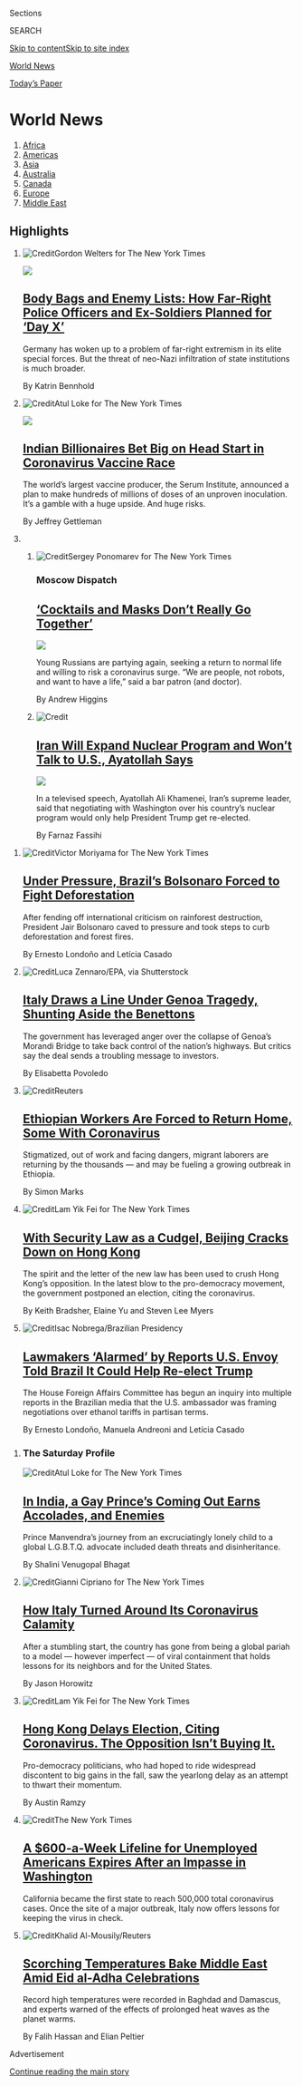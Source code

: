 <div id="app">

<div>

<div class="NYTAppHideMasthead css-zz1s19 e1suatyy0">

<div class="section css-ui9rw0 e1suatyy2">

<div class="css-11hrj97 er09x8g0">

<div class="css-6n7j50">

</div>

<span class="css-1dv1kvn">Sections</span>

<div class="css-10488qs">

<span class="css-1dv1kvn">SEARCH</span>

</div>

[Skip to content](#site-content)[Skip to site index](#site-index)

</div>

<div id="masthead-section-label" class="css-1fnb9ct eaxe0e00">

[World
News](https://www.nytimes3xbfgragh.onion/section/world)

</div>

<div class="css-10698na e1huz5gh0">

</div>

</div>

<div id="masthead-bar-one" class="section hasLinks css-15hmgas e1csuq9d3">

<div class="css-uqyvli e1csuq9d0">

</div>

<div class="css-1uqjmks e1csuq9d1">

</div>

<div class="css-9e9ivx">

[](https://myaccount.nytimes3xbfgragh.onion/auth/login?response_type=cookie&client_id=vi)

</div>

<div class="css-1bvtpon e1csuq9d2">

[Today’s
Paper](https://www.nytimes3xbfgragh.onion/section/todayspaper)

</div>

</div>

</div>

</div>

<div data-aria-hidden="false">

<div id="site-content" data-role="main">

<div id="collection-world" class="section css-15h4p1b e9abtgs0">

<div class="css-1j21atc e1svk9qx1">

<div class="css-fmiefx e1svk9qx2">

<div class="css-1hk7r2m eu54l5x0">

<div id="sponsor-wrapper" class="css-7a1pgi eaca97t0" type="sponsor" hidden="">

<div id="sponsor-slug" class="css-1l4mleb eaca97t1" hidden="">

Supported by

</div>

[Continue reading the main
story](#after-sponsor)

<div id="sponsor" class="ad sponsor-wrapper" style="text-align:left;height:100%;display:block">

</div>

<div id="after-sponsor">

</div>

</div>

</div>

</div>

<div class="css-nfcc9b e1svk9qx3">

<div class="css-vl9dhg e1svk9qx5">

<div class="css-1nrhkj6 e1svk9qx6">

# World News

<div class="follow-button-placeholder" data-collection-id="">

</div>

</div>

</div>

</div>

</div>

1.  [Africa](/section/world/africa)
2.  [Americas](/section/world/americas)
3.  [Asia](/section/world/asia)
4.  [Australia](/section/world/australia)
5.  [Canada](/section/world/canada)
6.  [Europe](/section/world/europe)
7.  [Middle
East](/section/world/middleeast)

<div class="css-4svvz1 ekkqrpp0">

<div id="collection-highlights-container" class="section css-18l1u7x e46isfb1">

<div class="css-gfgt40 ekkqrpp1">

## Highlights

1.  ![<span class="css-1nk1g0h e1oaj3zl2"><span class="css-1dv1kvn">Credit</span>Gordon
    Welters for The New York
    Times</span>](https://static01.graylady3jvrrxbe.onion/images/2020/07/15/world/00germany-nordkreuz1/merlin_169848747_56fc1d28-734b-4450-830e-9a7ce957c287-videoLarge.jpg)
    
    <div class="css-10wtrbd">
    
    <div class="css-1dqkjed">
    
    [![](https://static01.graylady3jvrrxbe.onion/images/2020/07/15/world/00germany-nordkreuz1/merlin_169848747_56fc1d28-734b-4450-830e-9a7ce957c287-thumbStandard.jpg)](/2020/08/01/world/europe/germany-nazi-infiltration.html)
    
    </div>
    
    ## [Body Bags and Enemy Lists: How Far-Right Police Officers and Ex-Soldiers Planned for ‘Day X’](/2020/08/01/world/europe/germany-nazi-infiltration.html)
    
    Germany has woken up to a problem of far-right extremism in its
    elite special forces. But the threat of neo-Nazi infiltration of
    state institutions is much
    broader.
    
    <span class="css-me3p27"></span><span class="css-1dydysp e4e4i5l3"></span><span class="css-9voj2j">By
    <span class="css-1baulvz last-byline" itemprop="name">Katrin
    Bennhold</span></span>
    
    </div>

2.  ![<span class="css-1nk1g0h e1oaj3zl2"><span class="css-1dv1kvn">Credit</span>Atul
    Loke for The New York
    Times</span>](https://static01.graylady3jvrrxbe.onion/images/2020/08/02/world/02virus-india-vaccine/merlin_175095756_ab6859c7-a529-4f1f-809d-0b4ccf992203-videoLarge.jpg)
    
    <div class="css-10wtrbd">
    
    <div class="css-1dqkjed">
    
    [![](https://static01.graylady3jvrrxbe.onion/images/2020/08/02/world/02virus-india-vaccine/00virus-india-vaccine-01-thumbStandard.jpg)](/2020/08/01/world/asia/coronavirus-vaccine-india.html)
    
    </div>
    
    ## [Indian Billionaires Bet Big on Head Start in Coronavirus Vaccine Race](/2020/08/01/world/asia/coronavirus-vaccine-india.html)
    
    The world’s largest vaccine producer, the Serum Institute, announced
    a plan to make hundreds of millions of doses of an unproven
    inoculation. It’s a gamble with a huge upside. And huge
    risks.
    
    <span class="css-me3p27"></span><span class="css-1dydysp e4e4i5l3"></span><span class="css-9voj2j">By
    <span class="css-1baulvz last-byline" itemprop="name">Jeffrey
    Gettleman</span></span>
    
    </div>

3.  1.  ![<span class="css-1nk1g0h e1oaj3zl2"><span class="css-1dv1kvn">Credit</span>Sergey
        Ponomarev for The New York
        Times</span>](https://static01.graylady3jvrrxbe.onion/images/2020/08/02/world/02moscowdispatch2/merlin_174764931_b934ad94-2385-453a-83a6-f8e42d4ad928-videoLarge.jpg)
        
        <div class="css-10wtrbd">
        
        ### Moscow Dispatch
        
        ## [‘Cocktails and Masks Don’t Really Go Together’](/2020/08/01/world/europe/russia-moscow-coronaviru.html)
        
        <div class="css-ajkwsy">
        
        [![](https://static01.graylady3jvrrxbe.onion/images/2020/08/02/world/02moscowdispatch2/merlin_174764931_b934ad94-2385-453a-83a6-f8e42d4ad928-thumbStandard.jpg)](/2020/08/01/world/europe/russia-moscow-coronaviru.html)
        
        </div>
        
        Young Russians are partying again, seeking a return to normal
        life and willing to risk a coronavirus surge. “We are people,
        not robots, and want to have a life,” said a bar patron (and
        doctor).
        
        <span class="css-me3p27"></span><span class="css-1dydysp e4e4i5l3"></span><span class="css-9voj2j">By
        <span class="css-1baulvz last-byline" itemprop="name">Andrew
        Higgins</span></span>
        
        </div>
    
    2.  ![<span class="css-1nk1g0h e1oaj3zl2"><span class="css-1dv1kvn">Credit</span></span>](https://static01.graylady3jvrrxbe.onion/images/2020/08/01/world/01iran01/01iran01-videoLarge.jpg)
        
        <div class="css-10wtrbd">
        
        ## [Iran Will Expand Nuclear Program and Won’t Talk to U.S., Ayatollah Says](/2020/08/01/world/asia/iran-khamenei-us-sanctions.html)
        
        <div class="css-ajkwsy">
        
        [![](https://static01.graylady3jvrrxbe.onion/images/2020/08/01/world/01iran01/01iran01-thumbStandard.jpg)](/2020/08/01/world/asia/iran-khamenei-us-sanctions.html)
        
        </div>
        
        In a televised speech, Ayatollah Ali Khamenei, Iran’s supreme
        leader, said that negotiating with Washington over his country’s
        nuclear program would only help President Trump get
        re-elected.
        
        <span class="css-me3p27"></span><span class="css-1dydysp e4e4i5l3"></span><span class="css-9voj2j">By
        <span class="css-1baulvz last-byline" itemprop="name">Farnaz
        Fassihi</span></span>
        
        </div>

</div>

<div class="css-1xdhyk6 e46isfb0">

<div class="css-zk12ih ef6si7p0">

1.  ![<span class="css-1hhnwbi e1oaj3zl2"><span class="css-1dv1kvn">Credit</span>Victor
    Moriyama for The New York
    Times</span>](https://static01.graylady3jvrrxbe.onion/images/2020/08/02/world/02brazil-amazon/merlin_160086585_797d8284-14b9-4098-83bc-3d9e148ee8a1-videoLarge.jpg)
    
    <div class="css-10wtrbd">
    
    ## [Under Pressure, Brazil’s Bolsonaro Forced to Fight Deforestation](/2020/08/01/world/americas/Brazil-amazon-deforestation-bolsonaro.html)
    
    After fending off international criticism on rainforest destruction,
    President Jair Bolsonaro caved to pressure and took steps to curb
    deforestation and forest
    fires.
    
    <span class="css-me3p27"></span><span class="css-1dydysp e4e4i5l3"></span><span class="css-9voj2j">By
    <span class="css-1baulvz" itemprop="name">Ernesto Londoño</span> and
    <span class="css-1baulvz last-byline" itemprop="name">Letícia
    Casado</span></span>
    
    </div>

2.  ![<span class="css-1hhnwbi e1oaj3zl2"><span class="css-1dv1kvn">Credit</span>Luca
    Zennaro/EPA, via
    Shutterstock</span>](https://static01.graylady3jvrrxbe.onion/images/2020/08/02/world/02Italy-Autostrade/merlin_174736338_d5b14a1d-ba2f-4f1a-829e-b6d1e19756a8-videoLarge.jpg)
    
    <div class="css-10wtrbd">
    
    ## [Italy Draws a Line Under Genoa Tragedy, Shunting Aside the Benettons](/2020/08/01/world/europe/italy-genoa-bridge-collapse-benettons.html)
    
    The government has leveraged anger over the collapse of Genoa’s
    Morandi Bridge to take back control of the nation’s highways. But
    critics say the deal sends a troubling message to
    investors.
    
    <span class="css-me3p27"></span><span class="css-1dydysp e4e4i5l3"></span><span class="css-9voj2j">By
    <span class="css-1baulvz last-byline" itemprop="name">Elisabetta
    Povoledo</span></span>
    
    </div>

3.  ![<span class="css-1hhnwbi e1oaj3zl2"><span class="css-1dv1kvn">Credit</span>Reuters</span>](https://static01.graylady3jvrrxbe.onion/images/2020/08/02/world/02ethiopia-migrants/merlin_173729919_f42842bb-de6f-4b2d-a84e-7034e168495a-videoLarge.jpg)
    
    <div class="css-10wtrbd">
    
    ## [Ethiopian Workers Are Forced to Return Home, Some With Coronavirus](/2020/08/01/world/africa/ethiopian-migrant-workers-coronavirus.html)
    
    Stigmatized, out of work and facing dangers, migrant laborers are
    returning by the thousands — and may be fueling a growing outbreak
    in
    Ethiopia.
    
    <span class="css-me3p27"></span><span class="css-1dydysp e4e4i5l3"></span><span class="css-9voj2j">By
    <span class="css-1baulvz last-byline" itemprop="name">Simon
    Marks</span></span>
    
    </div>

4.  ![<span class="css-1hhnwbi e1oaj3zl2"><span class="css-1dv1kvn">Credit</span>Lam
    Yik Fei for The New York
    Times</span>](https://static01.graylady3jvrrxbe.onion/images/2020/07/31/world/31hk-crackdown-top/merlin_175152162_1fa5b592-489b-4b41-86b8-76274f3a02cf-videoLarge.jpg)
    
    <div class="css-10wtrbd">
    
    ## [With Security Law as a Cudgel, Beijing Cracks Down on Hong Kong](/2020/07/31/world/asia/hong-kong-election-national-security-law.html)
    
    The spirit and the letter of the new law has been used to crush Hong
    Kong’s opposition. In the latest blow to the pro-democracy movement,
    the government postponed an election, citing the
    coronavirus.
    
    <span class="css-me3p27"></span><span class="css-1dydysp e4e4i5l3"></span><span class="css-9voj2j">By
    <span class="css-1baulvz" itemprop="name">Keith Bradsher</span>,
    <span class="css-1baulvz" itemprop="name">Elaine Yu</span> and
    <span class="css-1baulvz last-byline" itemprop="name">Steven Lee
    Myers</span></span>
    
    </div>

5.  ![<span class="css-1hhnwbi e1oaj3zl2"><span class="css-1dv1kvn">Credit</span>Isac
    Nobrega/Brazilian
    Presidency</span>](https://static01.graylady3jvrrxbe.onion/images/2020/07/31/world/31brazil/merlin_175082043_1d8c79a7-ecda-45a1-be27-2a6be6ea4144-videoLarge.jpg)
    
    <div class="css-10wtrbd">
    
    ## [Lawmakers ‘Alarmed’ by Reports U.S. Envoy Told Brazil It Could Help Re-elect Trump](/2020/07/31/world/americas/brazil-trump-ethanol-chapman.html)
    
    The House Foreign Affairs Committee has begun an inquiry into
    multiple reports in the Brazilian media that the U.S. ambassador was
    framing negotiations over ethanol tariffs in partisan
    terms.
    
    <span class="css-me3p27"></span><span class="css-1dydysp e4e4i5l3"></span><span class="css-9voj2j">By
    <span class="css-1baulvz" itemprop="name">Ernesto Londoño</span>,
    <span class="css-1baulvz" itemprop="name">Manuela Andreoni</span>
    and <span class="css-1baulvz last-byline" itemprop="name">Letícia
    Casado</span></span>
    
    </div>

</div>

</div>

<div class="css-1xdhyk6 e46isfb0">

<div class="css-zk12ih ef6si7p0">

1.  ### The Saturday Profile
    
    ![<span class="css-1hhnwbi e1oaj3zl2"><span class="css-1dv1kvn">Credit</span>Atul
    Loke for The New York
    Times</span>](https://static01.graylady3jvrrxbe.onion/images/2020/07/31/world/31profile-prince-manvendra-1/merlin_175102827_1051cde2-1285-4e95-b75f-23450f96203e-videoLarge.jpg)
    
    <div class="css-10wtrbd">
    
    ## [In India, a Gay Prince’s Coming Out Earns Accolades, and Enemies](/2020/07/31/world/asia/india-prince-manvendra-gay-rights.html)
    
    Prince Manvendra’s journey from an excruciatingly lonely child to a
    global L.G.B.T.Q. advocate included death threats and
    disinheritance.
    
    <span class="css-me3p27"></span><span class="css-1dydysp e4e4i5l3"></span><span class="css-9voj2j">By
    <span class="css-1baulvz last-byline" itemprop="name">Shalini
    Venugopal
    Bhagat</span></span>
    
    </div>

2.  ![<span class="css-1hhnwbi e1oaj3zl2"><span class="css-1dv1kvn">Credit</span>Gianni
    Cipriano for The New York
    Times</span>](https://static01.graylady3jvrrxbe.onion/images/2020/07/30/world/31virus-italy/31virus-italy-videoLarge-v2.jpg)
    
    <div class="css-10wtrbd">
    
    ## [How Italy Turned Around Its Coronavirus Calamity](/2020/07/31/world/europe/italy-coronavirus-reopening.html)
    
    After a stumbling start, the country has gone from being a global
    pariah to a model — however imperfect — of viral containment that
    holds lessons for its neighbors and for the United
    States.
    
    <span class="css-me3p27"></span><span class="css-1dydysp e4e4i5l3"></span><span class="css-9voj2j">By
    <span class="css-1baulvz last-byline" itemprop="name">Jason
    Horowitz</span></span>
    
    </div>

3.  ![<span class="css-1hhnwbi e1oaj3zl2"><span class="css-1dv1kvn">Credit</span>Lam
    Yik Fei for The New York
    Times</span>](https://static01.graylady3jvrrxbe.onion/images/2020/07/30/world/00hongkong-election/00hongkong-election-videoLarge.jpg)
    
    <div class="css-10wtrbd">
    
    ## [Hong Kong Delays Election, Citing Coronavirus. The Opposition Isn’t Buying It.](/2020/07/31/world/asia/hong-kong-election-delayed.html)
    
    Pro-democracy politicians, who had hoped to ride widespread
    discontent to big gains in the fall, saw the yearlong delay as an
    attempt to thwart their
    momentum.
    
    <span class="css-me3p27"></span><span class="css-1dydysp e4e4i5l3"></span><span class="css-9voj2j">By
    <span class="css-1baulvz last-byline" itemprop="name">Austin
    Ramzy</span></span>
    
    </div>

4.  ![<span class="css-1hhnwbi e1oaj3zl2"><span class="css-1dv1kvn">Credit</span>The
    New York
    Times</span>](https://static01.graylady3jvrrxbe.onion/images/2020/07/16/us/us-briefing-promo-image-print/us-briefing-promo-image-videoLarge.jpg)
    
    <div class="css-10wtrbd">
    
    ## [A $600-a-Week Lifeline for Unemployed Americans Expires After an Impasse in Washington](/2020/07/31/world/coronavirus-covid-19.html)
    
    California became the first state to reach 500,000 total coronavirus
    cases. Once the site of a major outbreak, Italy now offers lessons
    for keeping the virus in
    check.
    
    <span class="css-me3p27"></span>
    
    </div>

5.  ![<span class="css-1hhnwbi e1oaj3zl2"><span class="css-1dv1kvn">Credit</span>Khalid
    Al-Mousily/Reuters</span>](https://static01.graylady3jvrrxbe.onion/images/2020/07/31/world/31heatwave/merlin_175001865_05582ad2-bf6c-4d4f-acee-82bf1880bac9-videoLarge.jpg)
    
    <div class="css-10wtrbd">
    
    ## [Scorching Temperatures Bake Middle East Amid Eid al-Adha Celebrations](/2020/07/31/world/middleeast/Middle-East-heat-wave.html)
    
    Record high temperatures were recorded in Baghdad and Damascus, and
    experts warned of the effects of prolonged heat waves as the planet
    warms.
    
    <span class="css-me3p27"></span><span class="css-1dydysp e4e4i5l3"></span><span class="css-9voj2j">By
    <span class="css-1baulvz" itemprop="name">Falih Hassan</span> and
    <span class="css-1baulvz last-byline" itemprop="name">Elian
    Peltier</span></span>
    
    </div>

</div>

</div>

</div>

<div id="mid1-wrapper" class="css-1mn4oms eaca97t0" type="rank">

<div id="mid1-slug" class="css-1tag3rd eaca97t1">

Advertisement

</div>

[Continue reading the main
story](#after-mid1)

<div id="mid1" class="ad mid1-wrapper" style="text-align:center;height:100%;display:block">

</div>

<div id="after-mid1">

</div>

</div>

<div class="section 5-band css-jhqenn ep7jkp60">

## [The Coronavirus Outbreak](/news-event/coronavirus)

[More in The Coronavirus Outbreak
    »](/news-event/coronavirus)

1.  ![<span class="css-1hhnwbi e1oaj3zl2"><span class="css-1dv1kvn">Credit</span></span>](https://static01.graylady3jvrrxbe.onion/images/2020/07/30/us/coronavirus-school-reopening-risk-promo-1596150335713/coronavirus-school-reopening-risk-promo-1596150335713-videoLarge.jpg)
    
    <div class="css-10wtrbd">
    
    ## [The Risk That Students Could Arrive at School With the Coronavirus](/interactive/2020/07/31/us/coronavirus-school-reopening-risk.html)
    
    New estimates show that large parts of the country would likely see
    infected students if classrooms opened
    now.
    
    <span class="css-me3p27"></span><span class="css-1dydysp e4e4i5l3"></span><span class="css-9voj2j">By
    <span class="css-1baulvz" itemprop="name">James Glanz</span>,
    <span class="css-1baulvz" itemprop="name">Benedict Carey</span> and
    <span class="css-1baulvz last-byline" itemprop="name">Matthew
    Conlen</span></span>
    
    </div>

2.  ![<span class="css-1hhnwbi e1oaj3zl2"><span class="css-1dv1kvn">Credit</span>Lynne
    Sladky/Associated
    Press</span>](https://static01.graylady3jvrrxbe.onion/images/2020/07/28/science/28VIRUS-TRACE3/28VIRUS-TRACE3-videoLarge.jpg)
    
    <div class="css-10wtrbd">
    
    ## [Contact Tracing Is Failing in Many States. Here’s Why.](/2020/07/31/health/covid-contact-tracing-tests.html)
    
    Inadequate testing and protracted delays in producing results have
    crippled tracking and hampered efforts to contain major
    outbreaks.
    
    <span class="css-me3p27"></span><span class="css-1dydysp e4e4i5l3"></span><span class="css-9voj2j">By
    <span class="css-1baulvz" itemprop="name">Jennifer Steinhauer</span>
    and <span class="css-1baulvz last-byline" itemprop="name">Abby
    Goodnough</span></span>
    
    </div>

3.  ![<span class="css-1hhnwbi e1oaj3zl2"><span class="css-1dv1kvn">Credit</span></span>](https://static01.graylady3jvrrxbe.onion/images/2020/07/28/us/covid-19-colleges-universities-promo-1595989754637/covid-19-colleges-universities-promo-1595989754637-videoLarge-v5.jpg)
    
    <div class="css-10wtrbd">
    
    ## [More Than 6,600 Coronavirus Cases Have Been Linked to U.S. Colleges](/interactive/2020/07/28/us/covid-19-colleges-universities.html)
    
    A Times survey of hundreds of schools represents the most
    comprehensive look at the toll the virus has already taken on the
    country’s colleges and
    universities.
    
    <span class="css-me3p27"></span><span class="css-1dydysp e4e4i5l3"></span><span class="css-9voj2j">By
    <span class="css-1baulvz" itemprop="name">Weiyi Cai</span>,
    <span class="css-1baulvz" itemprop="name">Danielle Ivory</span>,
    <span class="css-1baulvz" itemprop="name">Mitch Smith</span>,
    <span class="css-1baulvz" itemprop="name">Alex Lemonides</span> and
    <span class="css-1baulvz last-byline" itemprop="name">Lauryn
    Higgins</span></span>
    
    </div>

4.  ![<span class="css-1hhnwbi e1oaj3zl2"><span class="css-1dv1kvn">Credit</span>Jeremy
    M. Lange for The New York
    Times</span>](https://static01.graylady3jvrrxbe.onion/images/2020/07/30/business/30virus-retailmasks-sub/28virus-retailmasks-sub-videoLarge-v3.jpg)
    
    <div class="css-10wtrbd">
    
    ## [A Wrinkle in Stores’ Mask Policies: Enforcement](/2020/07/29/business/coronavirus-masks-stores-walmart.html)
    
    A number of large retailers have said that all customers must wear
    masks, but some employees have been told they cannot force those who
    refuse.
    
    <span class="css-me3p27"></span><span class="css-1dydysp e4e4i5l3"></span><span class="css-9voj2j">By
    <span class="css-1baulvz last-byline" itemprop="name">Michael
    Corkery</span></span>
    
    </div>

5.  ![<span class="css-1hhnwbi e1oaj3zl2"><span class="css-1dv1kvn">Credit</span>John
    Macdougall/Agence France-Presse — Getty
    Images</span>](https://static01.graylady3jvrrxbe.onion/images/2020/08/01/business/01virus-briefing-protest/merlin_175197072_6c6f2dc3-e3cc-4f60-a729-b3757acafdcb-videoLarge.jpg)
    
    <div class="css-10wtrbd">
    
    ## [Thousands March Against Virus Measures in Berlin](/video/world/europe/100000007268465/coronavirus-protest-germany.html)
    
    An estimated 17,000 people defied social-distancing and mask
    requirements in a protest supported by neo-Nazi groups, conspiracy
    theorists as well as Germans who said they were fed up with the
    restrictions.
    
    <span class="css-me3p27"></span><span class="css-1dydysp e4e4i5l3"></span><span class="css-9voj2j">By
    <span class="css-1baulvz last-byline" itemprop="name">Reuters</span></span>
    
    </div>

</div>

<div class="section css-jhqenn ep7jkp60">

## [Read The Times in Spanish](#)

1.  ![<span class="css-1hhnwbi e1oaj3zl2"><span class="css-1dv1kvn">Credit</span>Dmitry
    Kostyukov para The New York
    Times</span>](https://static01.graylady3jvrrxbe.onion/images/2020/07/24/world/28Francia-vino-ES/merlin_174871056_ae254e73-15d3-440c-997b-65cde45a173f-videoLarge.jpg)
    
    <div class="css-10wtrbd">
    
    ## [Angustia, vino blanco y gel antibacterial](/es/2020/07/28/espanol/mundo/vino-blanco-alsacia-coronavirus.html)
    
    La pandemia del coronavirus y los aranceles impuestos por el
    gobierno de Donald Trump perjudicaron al mercado del vino francés.
    Ahora el destino de la cosecha es convertirse en desinfectante para
    manos.
    
    <span class="css-me3p27"></span><span class="css-1dydysp e4e4i5l3"></span><span class="css-9voj2j">By
    <span class="css-1baulvz last-byline" itemprop="name">Adam
    Nossiter</span></span>
    
    </div>

2.  ![<span class="css-1hhnwbi e1oaj3zl2"><span class="css-1dv1kvn">Credit</span>Reef
    Chang</span>](https://static01.graylady3jvrrxbe.onion/images/2020/07/24/world/27Taiwan-Laundry-ES/24taiwan-laundry1a-videoLarge.jpg)
    
    <div class="css-10wtrbd">
    
    ## [Él tiene 83, ella 84 y modelan la ropa que la gente olvida en su lavandería](/es/2020/07/28/espanol/mundo/lavanderia-taiwanesa-instagram.html)
    
    Los dueños de un centro de lavado en Taiwán se han convertido en
    estrellas de Instagram por posar con prendas que los clientes
    abandonan.
    
    <span class="css-me3p27"></span><span class="css-1dydysp e4e4i5l3"></span><span class="css-9voj2j">By
    <span class="css-1baulvz last-byline" itemprop="name">Chris
    Horton</span></span>
    
    </div>

3.  ![<span class="css-1hhnwbi e1oaj3zl2"><span class="css-1dv1kvn">Credit</span>Danilo
    Balderrama/Reuters</span>](https://static01.graylady3jvrrxbe.onion/images/2020/07/22/world/22virus-bolivia-chlorine3-ES/merlin_174813969_70c99bfb-2d19-43d2-9240-6a5628c9b216-videoLarge.jpg)
    
    <div class="css-10wtrbd">
    
    ## [Coronavirus en América Latina: algunas autoridades respaldan tratamientos cuestionables](/es/2020/07/23/espanol/america-latina/bolivia-cloro-coronavirus-ivermectina.html)
    
    Una solución de cloro, muy popular en Bolivia, es solo uno de varios
    remedios de eficacia no comprobada que ganan terreno en una región
    necesitada de
    esperanza.
    
    <span class="css-me3p27"></span><span class="css-1dydysp e4e4i5l3"></span><span class="css-9voj2j">By
    <span class="css-1baulvz" itemprop="name">María Silvia Trigo</span>,
    <span class="css-1baulvz" itemprop="name">Anatoly Kurmanaev</span>
    and <span class="css-1baulvz last-byline" itemprop="name">José María
    León
    Cabrera</span></span>
    
    </div>

4.  ![<span class="css-1hhnwbi e1oaj3zl2"><span class="css-1dv1kvn">Credit</span>Roff
    Smith</span>](https://static01.graylady3jvrrxbe.onion/images/2020/07/21/travel/28sombreros-toquilla-ES-00/20travel-panama-01-videoLarge-v2.jpg)
    
    <div class="css-10wtrbd">
    
    ## [Una visita a los talleres de los mejores fabricantes de sombreros en Ecuador](/es/2020/07/28/espanol/estilos-de-vida/sombreros-toquilla-panama-ecuador.html)
    
    Cremoso como la seda y más costoso que su peso en oro, un sombrero
    de Panamá Montecristi superfino no solo es un accesorio de moda,
    también es una obra de
    arte.
    
    <span class="css-me3p27"></span><span class="css-1dydysp e4e4i5l3"></span><span class="css-9voj2j">By
    <span class="css-1baulvz last-byline" itemprop="name">Roff
    Smith</span></span>
    
    </div>

5.  ![<span class="css-1hhnwbi e1oaj3zl2"><span class="css-1dv1kvn">Credit</span>Tony
    Luong para The New York
    Times</span>](https://static01.graylady3jvrrxbe.onion/images/2020/07/21/science/23vaccine-ES-00/00VIRUS-JNJ1-videoLarge.jpg)
    
    <div class="css-10wtrbd">
    
    ## [Visita al laboratorio de Johnson & Johnson que busca la vacuna contra el coronavirus](/es/2020/07/23/espanol/ciencia-y-tecnologia/vacuna-coronavirus.html)
    
    Científicos en Boston y en los Países Bajos están en una carrera
    para encontrar una vacuna contra el virus que ha paralizado al
    mundo.
    
    <span class="css-me3p27"></span><span class="css-1dydysp e4e4i5l3"></span><span class="css-9voj2j">By
    <span class="css-1baulvz last-byline" itemprop="name">Carl
    Zimmer</span></span>
    
    </div>

</div>

<div id="mid2-wrapper" class="css-1mn4oms eaca97t0" type="rank">

<div id="mid2-slug" class="css-1tag3rd eaca97t1">

Advertisement

</div>

[Continue reading the main
story](#after-mid2)

<div id="mid2" class="ad mid2-wrapper" style="text-align:center;height:100%;display:block">

</div>

<div id="after-mid2">

</div>

</div>

<div class="section 5-band css-jhqenn ep7jkp60">

## [Dispatches](/spotlight/dispatches-international)

[More in Dispatches
    »](/spotlight/dispatches-international)

1.  ![<span class="css-1hhnwbi e1oaj3zl2"><span class="css-1dv1kvn">Credit</span>Sergey
    Ponomarev for The New York
    Times</span>](https://static01.graylady3jvrrxbe.onion/images/2020/08/02/world/02moscowdispatch2/merlin_174764931_b934ad94-2385-453a-83a6-f8e42d4ad928-videoLarge.jpg)
    
    <div class="css-10wtrbd">
    
    ## [‘Cocktails and Masks Don’t Really Go Together’](/2020/08/01/world/europe/russia-moscow-coronaviru.html)
    
    Young Russians are partying again, seeking a return to normal life
    and willing to risk a coronavirus surge. “We are people, not robots,
    and want to have a life,” said a bar patron (and
    doctor).
    
    <span class="css-me3p27"></span><span class="css-1dydysp e4e4i5l3"></span><span class="css-9voj2j">By
    <span class="css-1baulvz last-byline" itemprop="name">Andrew
    Higgins</span></span>
    
    </div>

2.  ![<span class="css-1hhnwbi e1oaj3zl2"><span class="css-1dv1kvn">Credit</span>Ricci
    Shryock for The New York
    Times</span>](https://static01.graylady3jvrrxbe.onion/images/2020/07/28/world/28Senegal-Sheep-Dispatch/28Senegal-Sheep-Dispatch-videoLarge.jpg)
    
    <div class="css-10wtrbd">
    
    ## [For Senegal’s Biggest Holiday, a Shortage of the All-Important Sheep](/2020/07/29/world/africa/senegal-tabaski-sheep-eid-adha.html)
    
    Properly celebrating Tabaski, as Eid al-Adha is known in Senegal,
    requires a sacrificial sheep. Coronavirus restrictions have made the
    animals more expensive, putting them out of reach of
    many.
    
    <span class="css-me3p27"></span><span class="css-1dydysp e4e4i5l3"></span><span class="css-9voj2j">By
    <span class="css-1baulvz last-byline" itemprop="name">Ruth
    Maclean</span></span>
    
    </div>

3.  ![<span class="css-1hhnwbi e1oaj3zl2"><span class="css-1dv1kvn">Credit</span>Dmitry
    Kostyukov for The New York
    Times</span>](https://static01.graylady3jvrrxbe.onion/images/2020/07/24/world/00france-wine1/merlin_174871056_ae254e73-15d3-440c-997b-65cde45a173f-videoLarge.jpg)
    
    <div class="css-10wtrbd">
    
    ## [Of Wine, Hand Sanitizer and Heartbreak](/2020/07/27/world/europe/france-alsace-wine-coronavirus.html)
    
    Between the coronavirus and the Trump tariffs, the French wine
    market has collapsed. So winemakers are — sadly — sending their
    excess product off to another life as hand
    sanitizer.
    
    <span class="css-me3p27"></span><span class="css-1dydysp e4e4i5l3"></span><span class="css-9voj2j">By
    <span class="css-1baulvz last-byline" itemprop="name">Adam
    Nossiter</span></span>
    
    </div>

4.  ![<span class="css-1hhnwbi e1oaj3zl2"><span class="css-1dv1kvn">Credit</span>Dmitry
    Kostyukov for The New York
    Times</span>](https://static01.graylady3jvrrxbe.onion/images/2020/07/22/world/00france-holiday-dispatch/00toulouse-holiday-dispatch-videoLarge.jpg)
    
    <div class="css-10wtrbd">
    
    ## [For French-Algerian Families, Virus Disrupts Cherished Summer Ritual](/2020/07/26/world/europe/france-algeria-summer-vacations.html)
    
    Holidays in Algeria are a cornerstone of the cross-cultural identity
    of many French people with roots there. This year, they are stuck at
    home, and the pain is acute: “It’s sacred for us to
    leave.”
    
    <span class="css-me3p27"></span><span class="css-1dydysp e4e4i5l3"></span><span class="css-9voj2j">By
    <span class="css-1baulvz last-byline" itemprop="name">Constant
    Méheut</span></span>
    
    </div>

5.  ![<span class="css-1hhnwbi e1oaj3zl2"><span class="css-1dv1kvn">Credit</span>Adam
    Dean for The New York
    Times</span>](https://static01.graylady3jvrrxbe.onion/images/2020/07/26/world/26monkeys-dispatch1/merlin_174060687_ac420efb-4bb8-4e0c-9ebe-727d5f66ca2e-videoLarge.jpg)
    
    <div class="css-10wtrbd">
    
    ## [These Monkeys Were Once Revered. Now They Are Taking Over.](/2020/07/25/world/asia/thailand-monkeys.html)
    
    The monkeys of Lopburi, Thailand, were once a draw for tourists and
    pilgrims who would feed them. But with few recent visitors, the
    monkeys are getting hungry — and
    aggressive.
    
    <span class="css-me3p27"></span><span class="css-1dydysp e4e4i5l3"></span><span class="css-9voj2j">By
    <span class="css-1baulvz last-byline" itemprop="name">Hannah
    Beech</span></span>
    
    </div>

</div>

<div class="section 5-band css-jhqenn ep7jkp60">

## [Violence in Latin America](/spotlight/violence-in-latin-america)

[More in Violence in Latin America
»](/spotlight/violence-in-latin-america)

1.  ![<span class="css-1hhnwbi e1oaj3zl2"><span class="css-1dv1kvn">Credit</span>Tyler
    Hicks/The New York
    Times</span>](https://static01.graylady3jvrrxbe.onion/images/2019/12/18/world/Brazil-02/Brazil-02-videoLarge.jpg)
    
    <div class="css-10wtrbd">
    
    ## [Where the Police Wear Masks, and the Bodies Pile Up Fast](/2019/12/20/world/americas/brazil-police-shootings-murder.html)
    
    The police killed an average of 17 people every day in Brazil last
    year, and rogue officers are killing even more off duty. “I’m a hero
    to my people,” one militia leader
    said.
    
    <span class="css-me3p27"></span><span class="css-1dydysp e4e4i5l3"></span><span class="css-9voj2j">By
    <span class="css-1baulvz last-byline" itemprop="name">Azam
    Ahmed</span></span>
    
    </div>

2.  ![<span class="css-1hhnwbi e1oaj3zl2"><span class="css-1dv1kvn">Credit</span>Alexandra
    Garcia/The New York
    Times</span>](https://static01.graylady3jvrrxbe.onion/images/2019/12/15/world/jpSICARIO1/jpSICARIO1-videoLarge-v2.jpg)
    
    <div class="css-10wtrbd">
    
    ## [He Was One of Mexico’s Deadliest Assassins. Then He Turned on His Cartel.](/2019/12/14/world/americas/sicario-mexico-drug-cartels.html)
    
    “They took away everything left in me that was human and made me a
    monster,” said the hit
    man.
    
    <span class="css-me3p27"></span><span class="css-1dydysp e4e4i5l3"></span><span class="css-9voj2j">By
    <span class="css-1baulvz" itemprop="name">Azam Ahmed</span> and
    <span class="css-1baulvz last-byline" itemprop="name">Paulina
    Villegas</span></span>
    
    </div>

3.  ![<span class="css-1hhnwbi e1oaj3zl2"><span class="css-1dv1kvn">Credit</span>Tyler
    Hicks/The New York
    Times</span>](https://static01.graylady3jvrrxbe.onion/images/2019/08/22/world/jamaica/jamaica-videoLarge.jpg)
    
    <div class="css-10wtrbd">
    
    ## [How American Gun Laws Are Fueling Jamaica’s Homicide Crisis](/2019/08/25/world/americas/one-handgun-9-murders-how-american-firearms-cause-carnage-abroad.html)
    
    Hundreds of thousands of guns sold in the United States vanish
    because of loose American gun laws. Many reappear on the Caribbean
    island, turning its streets into
    battlefields.
    
    <span class="css-me3p27"></span><span class="css-1dydysp e4e4i5l3"></span><span class="css-9voj2j">By
    <span class="css-1baulvz" itemprop="name">Azam Ahmed</span> and
    <span class="css-1baulvz last-byline" itemprop="name">Tyler
    Hicks</span></span>
    
    </div>

4.  ![<span class="css-1hhnwbi e1oaj3zl2"><span class="css-1dv1kvn">Credit</span>Meridith
    Kohut for The New York
    Times</span>](https://static01.graylady3jvrrxbe.onion/images/2019/08/19/world/19guatemala-a1-promo/19guatemala-a1-promo-videoLarge-v5.jpg)
    
    <div class="css-10wtrbd">
    
    ## [Women Are Fleeing Death at Home. The U.S. Wants to Keep Them Out.](/2019/08/18/world/americas/guatemala-violence-women-asylum.html)
    
    Violence against women is driving an exodus of migrants from Central
    America, but the Trump administration is determined to deny them
    asylum.
    
    <span class="css-me3p27"></span><span class="css-1dydysp e4e4i5l3"></span><span class="css-9voj2j">By
    <span class="css-1baulvz" itemprop="name">Azam Ahmed</span> and
    <span class="css-1baulvz last-byline" itemprop="name">Meridith Kohut
    and Daniel
    Berehulak</span></span>
    
    </div>

5.  ![<span class="css-1hhnwbi e1oaj3zl2"><span class="css-1dv1kvn">Credit</span>Tyler
    Hicks/The New York
    Times</span>](https://static01.graylady3jvrrxbe.onion/images/2019/05/05/world/28honduras-gangs-promo/28honduras-gangs-promo-videoLarge-v7.jpg)
    
    <div class="css-10wtrbd">
    
    ## [Inside Gang Territory in Honduras: ‘Either They Kill Us or We Kill Them.’](/interactive/2019/05/04/world/americas/honduras-gang-violence.html)
    
    The Times spent weeks with a group of young men as they fought for
    their lives in Honduras. All they had was a few blocks in one of the
    world’s deadliest cities. They would die to protect it.
    
    <span class="css-me3p27"></span>
    
    </div>

</div>

<div id="mid3-wrapper" class="css-1mn4oms eaca97t0" type="rank">

<div id="mid3-slug" class="css-1tag3rd eaca97t1">

Advertisement

</div>

[Continue reading the main
story](#after-mid3)

<div id="mid3" class="ad mid3-wrapper" style="text-align:center;height:100%;display:block">

</div>

<div id="after-mid3">

</div>

</div>

</div>

<div class="css-185go5a e1o5byef0">

<div class="css-15cbhtu">

  - [Latest](#stream-panel)
  - <span class="css-6n7j50">Search</span>
    <div class="control">
    <div class="label-container css-1dv1kvn">
    Search
    </div>
    <div class="css-wm4t3d">
    **<span id="clear-search-input" class="css-1dv1kvn">Clear this text
    input</span>
    </div>
    </div>
    <span class="css-1iovbfw"></span>

<div id="stream-panel" class="section css-8msx5b e1jz0cab1">

<div class="css-13mho3u">

1.  
    
    <div class="css-1cp3ece">
    
    <div class="css-1l4spti">
    
    [](/video/world/middleeast/100000007268443/iran-united-states-nuclear-program-negotiation.html)
    
    <div class="css-79elbk">
    
    ![](https://static01.graylady3jvrrxbe.onion/images/2020/08/01/world/01iran01/01iran01-thumbWide.jpg?quality=75&auto=webp&disable=upscale)
    
    </div>
    
    ### <span class="css-5xm8y ezz4tcd1">Times</span><span class="css-1a54gqt">Video</span>
    
    ## Iran Won’t Negotiate With U.S., Supreme Leader Says
    
    In a televised speech, Iran’s supreme leader, Ayatollah Ali
    Khamenei, said the country would expand its nuclear program and
    would not negotiate with the United States.
    
    <div class="css-1nqbnmb ea5icrr0">
    
    By <span class="css-1n7hynb">The Associated
    Press</span>
    
    </div>
    
    </div>
    
    <div class="css-1lc2l26 e1xfvim33">
    
    </div>
    
    </div>

2.  
    
    <div class="css-1cp3ece">
    
    <div class="css-1l4spti">
    
    [](/2020/08/01/technology/tiktok-sale-trump-ban.html)
    
    <div class="css-79elbk">
    
    ![](https://static01.graylady3jvrrxbe.onion/images/2020/08/01/business/01tiktok/merlin_175185663_9e434ff0-7dd2-45cb-9722-b47752b5bd81-thumbWide.jpg?quality=75&auto=webp&disable=upscale)
    
    </div>
    
    ## ByteDance Said to Offer to Sell TikTok’s U.S. Operations
    
    The Trump administration has said the video app poses security
    concerns because of its Chinese ownership.
    
    <div class="css-1nqbnmb ea5icrr0">
    
    By <span class="css-1n7hynb">Raymond Zhong <span>and</span> Steve
    Lohr</span>
    
    </div>
    
    </div>
    
    <div class="css-1lc2l26 e1xfvim33">
    
    </div>
    
    </div>

3.  
    
    <div class="css-1cp3ece">
    
    <div class="css-1l4spti">
    
    [](/2020/08/01/world/americas/Brazil-amazon-deforestation-bolsonaro.html)
    
    <div class="css-79elbk">
    
    ![](https://static01.graylady3jvrrxbe.onion/images/2020/08/02/world/02brazil-amazon/merlin_160086585_797d8284-14b9-4098-83bc-3d9e148ee8a1-thumbWide.jpg?quality=75&auto=webp&disable=upscale)
    
    </div>
    
    ## Under Pressure, Brazil’s Bolsonaro Forced to Fight Deforestation
    
    After fending off international criticism on rainforest destruction,
    President Jair Bolsonaro caved to pressure and took steps to curb
    deforestation and forest fires.
    
    <div class="css-1nqbnmb ea5icrr0">
    
    By <span class="css-1n7hynb">Ernesto Londoño <span>and</span>
    Letícia
    Casado</span>
    
    </div>
    
    </div>
    
    <div class="css-1lc2l26 e1xfvim33">
    
    </div>
    
    </div>

4.  
    
    <div class="css-1cp3ece">
    
    <div class="css-1l4spti">
    
    [](/2020/08/01/world/africa/ethiopian-migrant-workers-coronavirus.html)
    
    <div class="css-79elbk">
    
    ![](https://static01.graylady3jvrrxbe.onion/images/2020/08/02/world/02ethiopia-migrants/merlin_173729919_f42842bb-de6f-4b2d-a84e-7034e168495a-thumbWide.jpg?quality=75&auto=webp&disable=upscale)
    
    </div>
    
    ## Ethiopian Workers Are Forced to Return Home, Some With Coronavirus
    
    Stigmatized, out of work and facing dangers, migrant laborers are
    returning by the thousands — and may be fueling a growing outbreak
    in Ethiopia.
    
    <div class="css-1nqbnmb ea5icrr0">
    
    By <span class="css-1n7hynb">Simon
    Marks</span>
    
    </div>
    
    </div>
    
    <div class="css-1lc2l26 e1xfvim33">
    
    </div>
    
    </div>

5.  
    
    <div class="css-1cp3ece">
    
    <div class="css-1l4spti">
    
    [](/2020/08/01/world/coronavirus-covid-19.html)
    
    <div class="css-79elbk">
    
    ![](https://static01.graylady3jvrrxbe.onion/images/2020/07/16/us/us-briefing-promo-image-print/us-briefing-promo-image-thumbWide.jpg?quality=75&auto=webp&disable=upscale)
    
    </div>
    
    ## Coronavirus Live Updates: $600-a-Week Lifeline for Jobless Expires as Officials Convene on Capitol Hill
    
    Thousands in Berlin protest Germany’s coronavirus measures. The
    virus is picking up speed in the
    Midwest.
    
    <div class="css-1nqbnmb ea5icrr0">
    
    </div>
    
    </div>
    
    <div class="css-1lc2l26 e1xfvim33">
    
    </div>
    
    </div>

6.  
    
    <div class="css-1cp3ece">
    
    <div class="css-1l4spti">
    
    [](/2020/08/01/world/asia/iran-khamenei-us-sanctions.html)
    
    <div class="css-79elbk">
    
    ![](https://static01.graylady3jvrrxbe.onion/images/2020/08/01/world/01iran01/01iran01-thumbWide.jpg?quality=75&auto=webp&disable=upscale)
    
    </div>
    
    ## Iran Will Expand Nuclear Program and Won’t Talk to U.S., Ayatollah Says
    
    In a televised speech, Ayatollah Ali Khamenei, Iran’s supreme
    leader, said that negotiating with Washington over his country’s
    nuclear program would only help President Trump get re-elected.
    
    <div class="css-1nqbnmb ea5icrr0">
    
    By <span class="css-1n7hynb">Farnaz
    Fassihi</span>
    
    </div>
    
    </div>
    
    <div class="css-1lc2l26 e1xfvim33">
    
    </div>
    
    </div>

7.  
    
    <div class="css-1cp3ece">
    
    <div class="css-1l4spti">
    
    [](/2020/08/01/science/Covid-bats.html)
    
    <div class="css-79elbk">
    
    ![](https://static01.graylady3jvrrxbe.onion/images/2020/08/04/science/29VIRUS-BATS1/29VIRUS-BATS1-thumbWide.jpg?quality=75&auto=webp&disable=upscale)
    
    </div>
    
    ## Can Humans Give Coronavirus to Bats, and Other Wildlife?
    
    Federal agencies suggest caution in U.S. bat research to avoid
    transmitting the novel coronavirus to wildlife.
    
    <div class="css-1nqbnmb ea5icrr0">
    
    By <span class="css-1n7hynb">James
    Gorman</span>
    
    </div>
    
    </div>
    
    <div class="css-1lc2l26 e1xfvim33">
    
    </div>
    
    </div>

8.  
    
    <div class="css-1cp3ece">
    
    <div class="css-1l4spti">
    
    [](/2020/07/31/world/canada/leone-farrell-chemist.html)
    
    <div class="css-79elbk">
    
    ![](https://static01.graylady3jvrrxbe.onion/images/2020/07/31/world/31canadaletter/31canadaletter-thumbWide.jpg?quality=75&auto=webp&disable=upscale)
    
    </div>
    
    ### <span class="css-m70j1g">CANADA LeTTER</span>
    
    ## Canada’s Key Role in Creating a Once Awaited Vaccine
    
    An American researcher created the polio vaccine, but a Toronto lab
    and a pioneering female scientist made its mass production possible.
    
    <div class="css-1nqbnmb ea5icrr0">
    
    By <span class="css-1n7hynb">Ian
    Austen</span>
    
    </div>
    
    </div>
    
    <div class="css-1lc2l26 e1xfvim33">
    
    </div>
    
    </div>

9.  
    
    <div class="css-1cp3ece">
    
    <div class="css-1l4spti">
    
    [](/2020/07/31/world/middleeast/isis-beatles-hostages.html)
    
    <div class="css-79elbk">
    
    ![](https://static01.graylady3jvrrxbe.onion/images/2020/07/31/us/politics/31dc-isis-beatles/merlin_136198725_e417b546-3fd9-4835-a71f-c60e3d42c320-thumbWide.jpg?quality=75&auto=webp&disable=upscale)
    
    </div>
    
    ## Trump Officials Reconsider Prosecuting ISIS ‘Beatles’ Without Death Penalty
    
    American military officials in Iraq want two detainees taken off
    their hands and a British court has blocked sharing evidence for any
    death-penalty case. But other options are also getting a second
    look.
    
    <div class="css-1nqbnmb ea5icrr0">
    
    By <span class="css-1n7hynb">Charlie Savage <span>and</span> Eric
    Schmitt</span>
    
    </div>
    
    </div>
    
    <div class="css-1lc2l26 e1xfvim33">
    
    </div>
    
    </div>

10. 
    
    <div class="css-1cp3ece">
    
    <div class="css-1l4spti">
    
    [](/2020/07/31/us/coronavirus-today.html)
    
    <div class="css-79elbk">
    
    ![](https://static01.graylady3jvrrxbe.onion/images/2020/07/30/us/coronavirus-school-reopening-risk-promo-1596150335713-copy/coronavirus-school-reopening-risk-promo-1596150335713-thumbWide.jpg?quality=75&auto=webp&disable=upscale)
    
    </div>
    
    ## Coronavirus Briefing: What Happened Today
    
    New estimates gauge the risk of returning to classrooms.
    
    <div class="css-1nqbnmb ea5icrr0">
    
    By <span class="css-1n7hynb">Jonathan Wolfe</span>
    
    </div>
    
    </div>
    
    <div class="css-1lc2l26 e1xfvim33">
    
    </div>
    
    </div>

<div class="css-13mho3u">

<div class="css-1t62hi8">

<div class="css-1stvaey">

Show
More

<div>

<div style="border:0;clip:rect(0 0 0 0);height:1px;margin:-1px;overflow:hidden;white-space:nowrap;padding:0;width:1px;position:absolute" data-role="log" data-aria-live="assertive">

</div>

<div style="border:0;clip:rect(0 0 0 0);height:1px;margin:-1px;overflow:hidden;white-space:nowrap;padding:0;width:1px;position:absolute" data-role="log" data-aria-live="assertive">

</div>

<div style="border:0;clip:rect(0 0 0 0);height:1px;margin:-1px;overflow:hidden;white-space:nowrap;padding:0;width:1px;position:absolute" data-role="log" data-aria-live="polite">

</div>

<div style="border:0;clip:rect(0 0 0 0);height:1px;margin:-1px;overflow:hidden;white-space:nowrap;padding:0;width:1px;position:absolute" data-role="log" data-aria-live="polite">

</div>

</div>

</div>

</div>

</div>

</div>

<div class="css-g6hk37 supplemental">

<div id="mid4-wrapper" class="css-10wkyv7 eaca97t0" type="lede">

<div id="mid4-slug" class="css-1tag3rd eaca97t1">

Advertisement

</div>

[Continue reading the main
story](#after-mid4)

<div id="mid4" class="ad mid4-wrapper" style="text-align:center;height:100%;display:block;min-height:250px">

</div>

<div id="after-mid4">

</div>

</div>

<div id="mktg-wrapper" class="css-oxle51 eaca97t0" type="mktg">

<div id="mktg-slug" class="css-1tag3rd eaca97t1">

Advertisement

</div>

[Continue reading the main
story](#after-mktg)

<div id="mktg" class="ad mktg-wrapper" style="text-align:center;height:100%;display:block">

</div>

<div id="after-mktg">

</div>

</div>

</div>

</div>

</div>

</div>

</div>

</div>

## Site Index

<div>

</div>

## Site Information Navigation

  - [© <span>2020</span> <span>The New York Times
    Company</span>](https://help.nytimes3xbfgragh.onion/hc/en-us/articles/115014792127-Copyright-notice)

<!-- end list -->

  - [NYTCo](https://www.nytco.com/)
  - [Contact
    Us](https://help.nytimes3xbfgragh.onion/hc/en-us/articles/115015385887-Contact-Us)
  - [Work with us](https://www.nytco.com/careers/)
  - [Advertise](https://nytmediakit.com/)
  - [T Brand Studio](http://www.tbrandstudio.com/)
  - [Your Ad
    Choices](https://www.nytimes3xbfgragh.onion/privacy/cookie-policy#how-do-i-manage-trackers)
  - [Privacy](https://www.nytimes3xbfgragh.onion/privacy)
  - [Terms of
    Service](https://help.nytimes3xbfgragh.onion/hc/en-us/articles/115014893428-Terms-of-service)
  - [Terms of
    Sale](https://help.nytimes3xbfgragh.onion/hc/en-us/articles/115014893968-Terms-of-sale)
  - [Site
    Map](https://spiderbites.nytimes3xbfgragh.onion)
  - [Help](https://help.nytimes3xbfgragh.onion/hc/en-us)
  - [Subscriptions](https://www.nytimes3xbfgragh.onion/subscription?campaignId=37WXW)

</div>

</div>
